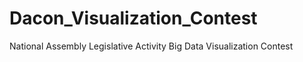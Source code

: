 # Dacon_Visualization_Contest
 National Assembly Legislative Activity Big Data Visualization Contest
